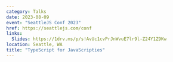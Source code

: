 ```yaml
---
category: Talks
date: 2023-08-09
event: "SeattleJS Conf 2023"
href: https://seattlejs.com/conf
links:
  Slides: https://1drv.ms/p/s!AvUc1cvPrJnWvuE7lr9l-Z24Y1Z9Kw
location: Seattle, WA
title: "TypeScript for JavaScripties"
---
```

